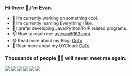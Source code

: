 ### Hi there 👋,I'm Evan.

- 🔭 I’m currently working on something cool.
- 🌱 I’m currently learning Everything I like.
- 💬 I prefer developing Java/Python/PHP related programs.
- 📫 How to reach me: uyevan@163.com
- 😄 Read more about my Blog: [GoTo](https://jfkj.xyz)
- 🦄 Read more about my UYCloud: [GoTo](https://uyclouds.com)


### Thousands of people 🏳️‍🌈 will never meet me again.
![](https://img.shields.io/badge/Java-ED8B00?style=for-the-badge&logo=openjdk&logoColor=white) ![](https://img.shields.io/badge/Python-F5B041?style=for-the-badge&logo=python&logoColor=white) ![](https://img.shields.io/badge/Php-5DADE2?style=for-the-badge&logo=php&logoColor=white) ![](https://img.shields.io/badge/Android-A569BD?style=for-the-badge&logo=android&logoColor=white) ![](https://img.shields.io/badge/MySql-EC7063?style=for-the-badge&logo=mysql&logoColor=white) ![](https://img.shields.io/badge/Linux-58D68D?style=for-the-badge&logo=linux&logoColor=white)
